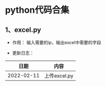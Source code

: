 # python代码合集

## 1、excel.py

* 作用：
输入需要的ip，输出excel中需要的字段

* 更新日志：

|日期|内容|
|---|---|
|2022-02-11|上传excel.py|
